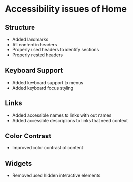 # Accessibility issues of Home

## Structure

* Added landmarks
* All content in headers
* Properly used headers to identify sections
* Properly nested headers

## Keyboard Support

* Added keyboard support to menus
* Added keyboard focus styling

## Links

* Added accessible names to links with out names
* Added accessible descriptions to links that need context

## Color Contrast

* Improved color contrast of content


## Widgets

* Removed used hidden interactive elements

